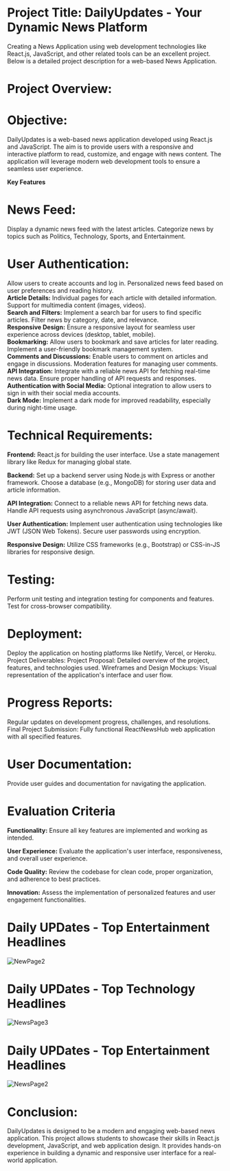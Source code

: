 # Project Title: DailyUpdates - Your Dynamic News Platform
Creating a News Application using web development technologies like React.js, JavaScript, and other related tools can be an excellent project. Below is a detailed project description for a web-based News Application.
# Project Overview:
# Objective:
DailyUpdates is a web-based news application developed using React.js and JavaScript. The aim is to provide users with a responsive and interactive platform to read, customize, and engage with news content. The application will leverage modern web development tools to ensure a seamless user experience.

**Key Features**

# News Feed:

Display a dynamic news feed with the latest articles.
Categorize news by topics such as Politics, Technology, Sports, and Entertainment.

# User Authentication:
Allow users to create accounts and log in.
Personalized news feed based on user preferences and reading history.<br>
**Article Details:**
Individual pages for each article with detailed information.
Support for multimedia content (images, videos).<br>
**Search and Filters:**
Implement a search bar for users to find specific articles.
Filter news by category, date, and relevance.<br>
**Responsive Design:**
Ensure a responsive layout for seamless user experience across devices (desktop, tablet, mobile).<br>
**Bookmarking:**
Allow users to bookmark and save articles for later reading.<br>
Implement a user-friendly bookmark management system.<br>
**Comments and Discussions:**
Enable users to comment on articles and engage in discussions.
Moderation features for managing user comments.<br>
**API Integration:**
Integrate with a reliable news API for fetching real-time news data.
Ensure proper handling of API requests and responses.<br>
**Authentication with Social Media:**
Optional integration to allow users to sign in with their social media accounts.<br>
**Dark Mode:**
Implement a dark mode for improved readability, especially during night-time usage.<br>

# Technical Requirements:
**Frontend:**
React.js for building the user interface.
Use a state management library like Redux for managing global state.

**Backend:**
Set up a backend server using Node.js with Express or another framework.
Choose a database (e.g., MongoDB) for storing user data and article information.

**API Integration:**
Connect to a reliable news API for fetching news data.
Handle API requests using asynchronous JavaScript (async/await).

**User Authentication:**
Implement user authentication using technologies like JWT (JSON Web Tokens).
Secure user passwords using encryption.

**Responsive Design:**
Utilize CSS frameworks (e.g., Bootstrap) or CSS-in-JS libraries for responsive design.

# Testing:
Perform unit testing and integration testing for components and features.
Test for cross-browser compatibility.

# Deployment:
Deploy the application on hosting platforms like Netlify, Vercel, or Heroku.
Project Deliverables:
Project Proposal:
Detailed overview of the project, features, and technologies used.
Wireframes and Design Mockups:
Visual representation of the application's interface and user flow.
# Progress Reports:
Regular updates on development progress, challenges, and resolutions.
Final Project Submission:
Fully functional ReactNewsHub web application with all specified features.
# User Documentation:
Provide user guides and documentation for navigating the application.

# Evaluation Criteria

**Functionality:**
Ensure all key features are implemented and working as intended.

**User Experience:**
Evaluate the application's user interface, responsiveness, and overall user experience.

**Code Quality:**
Review the codebase for clean code, proper organization, and adherence to best practices.

**Innovation:**
Assess the implementation of personalized features and user engagement functionalities.

# Daily UPDates - Top Entertainment Headlines
![NewPage2](https://github.com/abhishek-singh512/Daily-Updates-News-App/assets/118076036/b6a4eec7-c0c2-476e-997e-f49fed7a0ba4)

# Daily UPDates - Top Technology Headlines
![NewsPage3](https://github.com/abhishek-singh512/Daily-Updates-News-App/assets/118076036/33b34593-7685-4d2f-b403-57758ac69c46)


# Daily UPDates - Top Entertainment Headlines
![NewsPage2](https://github.com/abhishek-singh512/Daily-Updates-News-App/assets/118076036/0309ad02-954b-4424-be59-70030e3dcb8b)


# Conclusion:
DailyUpdates is designed to be a modern and engaging web-based news application. This project allows students to showcase their skills in React.js development, JavaScript, and web application design. It provides hands-on experience in building a dynamic and responsive user interface for a real-world application.

